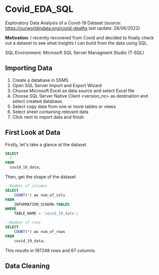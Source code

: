 # Covid_EDA_SQL

Exploratory Data Analysis of a Covid-19 Dataset (source: https://ourworldindata.org/covid-deaths  last update: 28/06/2022)

**Motivation**: I recently recovered from Covid and decided to finally check out a dataset to see what insights I can build from the data using SQL.

SQL Environment: Microsoft SQL Server Managment Studio (T-SQL)

## Importing Data
1. Create a database in SSMS
2. Open SQL Server Import and Export Wizard
3. Choose Microsoft Excel as data source and select Excel file
4. Choose SQL Server Native Client <version_no> as destination and select created database.
5. Select copy data from one or more tables or views
6. Select sheet containing relevant data
7. Click next to import data and finish


## First Look at Data
Firstly, let's take a glance at the dataset
```sql
SELECT
  *
FROM
  covid_19_data;
```
Then, get the shape of the dataset
```sql
--Number of columns
SELECT 
	COUNT(*) as num_of_cols
FROM 
	INFORMATION_SCHEMA.TABLES 
WHERE 
	TABLE_NAME = 'covid_19_data';

--Number of rows
SELECT 
	COUNT(*) as num_of_rows
FROM
	covid_19_data;
```
This results in 197248 rows and 67 columns.

## Data Cleaning
